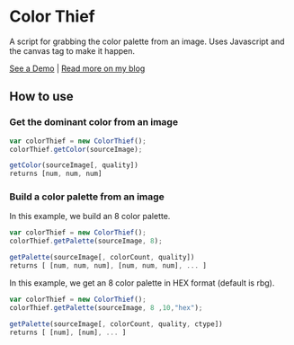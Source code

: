 # Color Thief

A script for grabbing the color palette from an image. Uses Javascript and the canvas tag to make it happen.

[See a Demo](http://lokeshdhakar.com/projects/color-thief) | [Read more on my blog](http://lokeshdhakar.com/color-thief)


## How to use

### Get the dominant color from an image
```js
var colorThief = new ColorThief();
colorThief.getColor(sourceImage);
```

```js
getColor(sourceImage[, quality])
returns [num, num, num]
```

### Build a color palette from an image

In this example, we build an 8 color palette.

```js
var colorThief = new ColorThief();
colorThief.getPalette(sourceImage, 8);
```

```js
getPalette(sourceImage[, colorCount, quality])
returns [ [num, num, num], [num, num, num], ... ]
```

In this example, we get an 8 color palette in HEX format (default is rbg).

```js
var colorThief = new ColorThief();
colorThief.getPalette(sourceImage, 8 ,10,"hex");
```

```js
getPalette(sourceImage[, colorCount, quality, ctype])
returns [ [num], [num], ... ]
```